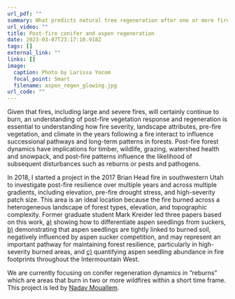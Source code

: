 ```yaml
---
url_pdf: ""
summary: W﻿hat predicts natural tree regeneration after one or more fires?
url_video: ""
title: Post-fire conifer and aspen regeneration
date: 2023-03-07T23:17:10.918Z
tags: []
external_link: ""
links: []
image:
  caption: Photo by Larissa Yocom
  focal_point: Smart
  filename: aspen_regen_glowing.jpg
url_code: ""
---
```

Given that fires, including large and severe fires, will certainly continue to burn, an understanding of post-fire vegetation response and regeneration is essential to understanding how fire severity, landscape attributes, pre-fire vegetation, and climate in the years following a fire interact to influence successional pathways and long-term patterns in forests. Post-fire forest dynamics have implications for timber, wildlife, grazing, watershed health and snowpack, and post-fire patterns influence the likelihood of subsequent disturbances such as reburns or pests and pathogens. 

In 2018, I started a project in the 2017 Brian Head fire in southwestern Utah to investigate post-fire resilience over multiple years and across multiple gradients, including elevation, pre-fire drought stress, and high-severity patch size. This area is an ideal location because the fire burned across a heterogeneous landscape of forest types, elevation, and topographic complexity. Former graduate student Mark Kreider led three papers based on this work, [a)](https://doi.org/10.1093/jofore/fvaa030) showing how to differentiate aspen seedlings from suckers, [b)](https://doi.org/10.1016/j.foreco.2021.119248) demonstrating that aspen seedlings are tightly linked to burned soil, negatively influenced by aspen sucker competition, and may represent an important pathway for maintaining forest resilience, particularly in high-severity burned areas, and [c)](https://doi.org/10.1002/ecy.3436) quantifying aspen seedling abundance in fire footprints throughout the Intermountain West.

We are currently focusing on conifer regeneration dynamics in “reburns” which are areas that burn in two or more wildfires within a short time frame. This project is led by [Nadav Mouallem](/authors/nadav-mouallem).